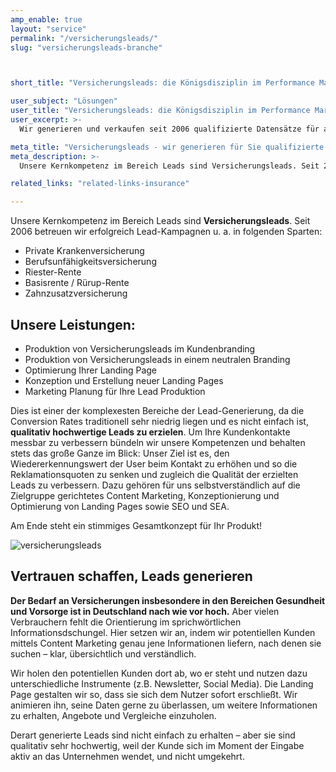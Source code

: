```yaml
---
amp_enable: true
layout: "service"
permalink: "/versicherungsleads/"
slug: "versicherungsleads-branche"



short_title: "Versicherungsleads: die Königsdisziplin im Performance Marketing"

user_subject: "Lösungen"
user_title: "Versicherungsleads: die Königsdisziplin im Performance Marketing"
user_excerpt: >-
  Wir generieren und verkaufen seit 2006 qualifizierte Datensätze für alle gängigen Versicherungsbereiche.

meta_title: "Versicherungsleads - wir generieren für Sie qualifizierte Datensätze"
meta_description: >-
  Unsere Kernkompetenz im Bereich Leads sind Versicherungsleads. Seit 2006 betreuen wir erfolgreich Lead-Kampagnen u. a. in folgenden Sparten: Private Krankenversicherung Berufsunfähigkeitsversicherung Riester-Rente Basisrente / Rürup-Rente Zahnzusatzversicherung Unsere Leistungen: Produktion von Versicherungsleads im Kundenbranding Produktion von Versicherungsleads in einem neutralen Branding Optimierung Ihrer Landing Page Konzeption und Erstellung neuer Landing Pages Marketing Planung für Ihre Lead... Read more »

related_links: "related-links-insurance"

---
```


Unsere Kernkompetenz im Bereich Leads sind **Versicherungsleads**. Seit 2006 betreuen wir erfolgreich Lead-Kampagnen u. a. in folgenden Sparten:

*   Private Krankenversicherung
*   Berufsunfähigkeitsversicherung
*   Riester-Rente
*   Basisrente / Rürup-Rente
*   Zahnzusatzversicherung

## Unsere Leistungen:

*   Produktion von Versicherungsleads im Kundenbranding
*   Produktion von Versicherungsleads in einem neutralen Branding
*   Optimierung Ihrer Landing Page
*   Konzeption und Erstellung neuer Landing Pages
*   Marketing Planung für Ihre Lead Produktion

Dies ist einer der komplexesten Bereiche der Lead-Generierung, da die Conversion Rates traditionell sehr niedrig liegen und es nicht einfach ist, **qualitativ hochwertige Leads zu erzielen**. Um Ihre Kundenkontakte messbar zu verbessern bündeln wir unsere Kompetenzen und behalten stets das große Ganze im Blick:
Unser Ziel ist es, den Wiedererkennungswert der User beim Kontakt zu erhöhen und so die Reklamationsquoten zu senken und zugleich die Qualität der erzielten Leads zu verbessern. Dazu gehören für uns selbstverständlich auf die Zielgruppe gerichtetes Content Marketing, Konzeptionierung und Optimierung von Landing Pages sowie SEO und SEA.

Am Ende steht ein stimmiges Gesamtkonzept für Ihr Produkt!

![versicherungsleads](/wp-content/uploads/versicherungs-leads.png)

## Vertrauen schaffen, Leads generieren

**Der Bedarf an Versicherungen insbesondere in den Bereichen Gesundheit und Vorsorge ist in Deutschland nach wie vor hoch.** Aber vielen Verbrauchern fehlt die Orientierung im sprichwörtlichen Informationsdschungel. Hier setzen wir an, indem wir potentiellen Kunden mittels Content Marketing genau jene Informationen liefern, nach denen sie suchen – klar, übersichtlich und verständlich.

Wir holen den potentiellen Kunden dort ab, wo er steht und nutzen dazu unterschiedliche Instrumente (z.B. Newsletter, Social Media). Die Landing Page gestalten wir so, dass sie sich dem Nutzer sofort erschließt. Wir animieren ihn, seine Daten gerne zu überlassen, um weitere Informationen zu erhalten, Angebote und Vergleiche einzuholen.

Derart generierte Leads sind nicht einfach zu erhalten – aber sie sind qualitativ sehr hochwertig, weil der Kunde sich im Moment der Eingabe aktiv an das Unternehmen wendet, und nicht umgekehrt.
